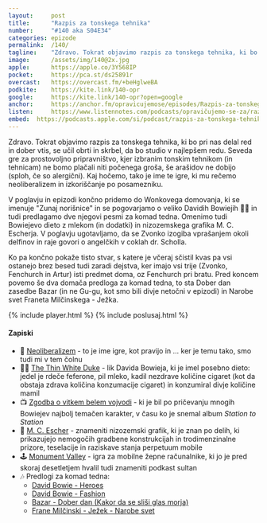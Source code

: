 ```yaml
---
layout: 	post
title:  	"Razpis za tonskega tehnika"
number: 	"#140 aka S04E34"
categories:	epizode
permalink:	/140/
tagline: 	"Zdravo. Tokrat objavimo razpis za tonskega tehnika, ki bo pri nas delal red in dober vtis, se učil obrti in skrbel, da bo studio v najlepšem redu."
image:		/assets/img/140@2x.jpg
apple:		https://apple.co/3Y568IP
pocket:		https://pca.st/ds25891r
overcast:	https://overcast.fm/+beHglweBA
podkite:	https://kite.link/140-opr
google:		https://kite.link/140-opr?open=google
anchor:		https://anchor.fm/opravicujemose/episodes/Razpis-za-tonskega-tehnika-e1u673p
listen:		https://www.listennotes.com/podcasts/opravičujemo-se-za/razpis-za-tonskega-tehnika-aAzCHxGyJcV/embed/
embed:	https://podcasts.apple.com/si/podcast/razpis-za-tonskega-tehnika/id1514750013?i=1000597167430
---
```


Zdravo. Tokrat objavimo razpis za tonskega tehnika, ki bo pri nas delal red in dober vtis, se učil obrti in skrbel, da bo studio v najlepšem redu. Seveda gre za prostovoljno pripravništvo, kjer izbranim tonskim tehnikom (in tehnicam) ne bomo plačali niti počenega groša, še arašidov ne dobijo (sploh, če so alergični). Kaj hočemo, tako je ime te igre, ki mu rečemo neoliberalizem in izkoriščanje po posamezniku.

V poglavju in epizodi končno pridemo do Wonkovega domovanja, ki se imenuje "Zunaj norišnice" in se pogovarjamo o veliko Davidih Bowiejih 👨‍🎤 in tudi predlagamo dve njegovi pesmi za komad tedna. Omenimo tudi Bowiejevo dieto z mlekom (in dodatki) in nizozemskega grafika M. C. Escherja. V poglavju ugotavljamo, da se Zvonko izogiba vprašanjem okoli delfinov in raje govori o angelčkih v coklah dr. Scholla. 

Ko pa končno pokaže tisto stvar, s katere je včeraj sčistil kvas pa vsi ostanejo brez besed tudi zaradi dejstva, ker imajo vsi trije (Zvonko, Fenchurch in Artur) isti predmet doma, oz Fenchurch pri bratu. Pred koncem povemo še dva domača predloga za komad tedna, to sta Dober dan zasedbe Bazar (in ne Gu-gu, kot smo bili divje netočni v epizodi) in Narobe svet Franeta Milčinskega - Ježka. 

{% include player.html %}
{% include poslusaj.html %}

<!--break-->

#### Zapiski

- 🤣 [Neoliberalizem](https://en.wikipedia.org/wiki/Neoliberalism) - to je ime igre, kot pravijo in ... ker je temu tako, smo tudi mi v tem čolnu
- 🤴🏻 [The Thin White Duke](https://en.wikipedia.org/wiki/The_Thin_White_Duke) - lik Davida Bowieja, ki je imel posebno dieto: jedel je rdeče feferone, pil mleko, kadil nezdrave količine cigaret (kot da obstaja zdrava količina konzumacije cigaret) in konzumiral divje količine mamil
- 📺 [Zgodba o vitkem belem vojvodi](https://www.youtube.com/watch?v=ofeSZJJ_fxQ) - ki je bil po pričevanju mnogih Bowiejev najbolj temačen karakter, v času ko je snemal album _Station to Station_ 
- 🏢 [M. C. Escher](https://en.wikipedia.org/wiki/M._C._Escher) - znameniti nizozemski grafik, ki je znan po delih, ki prikazujejo nemogočih gradbene konstrukcijah in trodimenzinalne prizore, teselacije in raziskave stanja perpetuum mobile
- 🕹️ [Monument Valley](https://en.wikipedia.org/wiki/Monument_Valley_(video_game)) - igra za mobilne žepne računalnike, ki jo je pred skoraj desetletjem hvalil tudi znameniti podkast sultan
- 🎶 Predlogi za komad tedna:
	- [David Bowie - Heroes](https://www.youtube.com/watch?v=YLp2cW7ICCU)
	- [David Bowie - Fashion](https://www.youtube.com/watch?v=YWCAqD_jHq0)
	- [Bazar - Dober dan (Kakor da se sliši glas morja)](https://www.youtube.com/watch?v=jSwajzrMrtE)
	- [Frane Milčinski - Ježek - Narobe svet](https://www.youtube.com/watch?v=IpDsJgp73R8)
<!-- - 🗳️ Glasuj za svojega kandidata za komad tedna -->